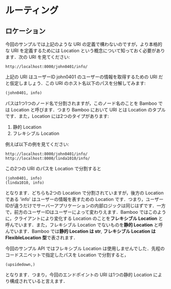 # ルーティング

## ロケーション
今回のサンプルでは上記のような URI の定義で構わないのですが，より本格的な URI を定義するためには Location という概念について知っておく必要があります．次の URI を見てください:

```
http://localhost:8000/john0401/info/
```

上記の URI はユーザーID john0401 のユーザーの情報を取得するための URI だと仮定しましょう．この URI のホスト名以下のパスを分解してみます:

```python
(john0401, info)
```

パスは1つ1つのノード名で分割されますが，このノード名のことを Bamboo では Location と呼びます．つまり Bamboo において URI とは Location のタプルです．また，Location には2つのタイプがあります:

1. 静的 Location
2. フレキシブル Location

例えば以下の例を見てください:

```
http://localhost:8000/john0401/info/
http://localhost:8000/linda1010/info/
```

この2つの URI のパスを Location で分割すると

```
(john0401, info)
(linda1010, info)
```

となります．どちらも2つの Location で分割されていますが，後方の Location である 'info' はユーザーの情報を表すための Location です．つまり，ユーザーIDが違うだけでサーバーアプリケーションの内部ロジックは同じはずです．一方で，前方のユーザーIDはユーザーによって変わりえます．Bamboo ではこのように，クライアントにより変化する Location のことを**フレキシブル Location** と呼んでいます．また，フレキシブル Location でないものを**静的 Location** と呼んでいます．Bamboo では**静的 Location は str**, **フレキシブル Location は FlexibleLocation 型**で表されます．

今回のサンプル API ではフレキシブル Location は使用しませんでした．先程のコードスニペットで指定したパスを Location で分割すると，

```
(upsidedown,)
```

となります．つまり，今回のエンドポイントの URI は1つの静的 Location により構成されていると言えます．